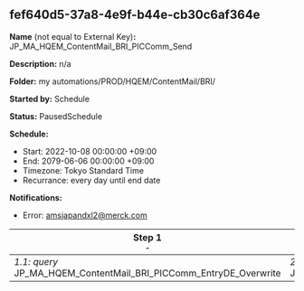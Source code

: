 ## fef640d5-37a8-4e9f-b44e-cb30c6af364e

**Name** (not equal to External Key)**:** JP_MA_HQEM_ContentMail_BRI_PICComm_Send

**Description:** n/a

**Folder:** my automations/PROD/HQEM/ContentMail/BRI/

**Started by:** Schedule

**Status:** PausedSchedule

**Schedule:**

* Start: 2022-10-08 00:00:00 +09:00
* End: 2079-06-06 00:00:00 +09:00
* Timezone: Tokyo Standard Time
* Recurrance: every day until end date

**Notifications:**

* Error: amsjapandxl2@merck.com

| Step 1<br>_<small>-</small>_ | Step 2<br>_<small>-</small>_ | Step 3<br>_<small>-</small>_ |
| --- | --- | --- |
| _1.1: query_<br>JP_MA_HQEM_ContentMail_BRI_PICComm_EntryDE_Overwrite | _2.1: query_<br>JP_MA_HQEM_ContentMail_BRI_PICComm_SendHistory_Update | _3.1: journeyEntry_<br>JP_MA_HQEM_ContentMail_BRI_PICComm_Send |
